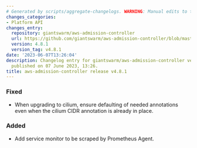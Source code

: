 ```yaml
---
# Generated by scripts/aggregate-changelogs. WARNING: Manual edits to this files will be overwritten.
changes_categories:
- Platform API
changes_entry:
  repository: giantswarm/aws-admission-controller
  url: https://github.com/giantswarm/aws-admission-controller/blob/master/CHANGELOG.md#481---2023-06-07
  version: 4.8.1
  version_tag: v4.8.1
date: '2023-06-07T13:26:04'
description: Changelog entry for giantswarm/aws-admission-controller version 4.8.1,
  published on 07 June 2023, 13:26.
title: aws-admission-controller release v4.8.1
---
```


### Fixed
- When upgrading to cilium, ensure defaulting of needed annotations even when the cilium CIDR annotation is already in place.
### Added
- Add service monitor to be scraped by Prometheus Agent.
